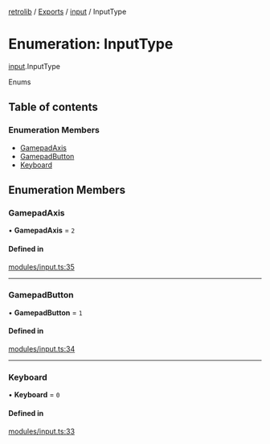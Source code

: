 [retrolib](../README.md) / [Exports](../modules.md) / [input](../modules/input.md) / InputType

# Enumeration: InputType

[input](../modules/input.md).InputType

Enums

## Table of contents

### Enumeration Members

- [GamepadAxis](input.InputType.md#gamepadaxis)
- [GamepadButton](input.InputType.md#gamepadbutton)
- [Keyboard](input.InputType.md#keyboard)

## Enumeration Members

### GamepadAxis

• **GamepadAxis** = ``2``

#### Defined in

[modules/input.ts:35](https://github.com/philbgarner/retrolib/blob/83b44df/src/modules/input.ts#L35)

___

### GamepadButton

• **GamepadButton** = ``1``

#### Defined in

[modules/input.ts:34](https://github.com/philbgarner/retrolib/blob/83b44df/src/modules/input.ts#L34)

___

### Keyboard

• **Keyboard** = ``0``

#### Defined in

[modules/input.ts:33](https://github.com/philbgarner/retrolib/blob/83b44df/src/modules/input.ts#L33)
